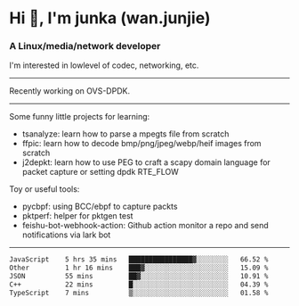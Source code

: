 
<h1 >Hi 👋, I'm junka (wan.junjie)</h1>
<h3 >A Linux/media/network developer</h3>


I'm interested in lowlevel of codec, networking, etc.


---

Recently working on OVS-DPDK.

---

Some funny little projects for learning:

- tsanalyze: learn how to parse a mpegts file from scratch 
- ffpic: learn how to decode bmp/png/jpeg/webp/heif images from scratch
- j2depkt: learn how to use PEG to craft a scapy domain language for packet capture or setting dpdk RTE_FLOW

Toy or useful tools:

- pycbpf: using BCC/ebpf to capture packts
- pktperf: helper for pktgen test
- feishu-bot-webhook-action: Github action monitor a repo and send notifications via lark bot

---

<!--START_SECTION:waka-->

```txt
JavaScript    5 hrs 35 mins   ████████████████▓░░░░░░░░   66.52 %
Other         1 hr 16 mins    ███▓░░░░░░░░░░░░░░░░░░░░░   15.09 %
JSON          55 mins         ██▓░░░░░░░░░░░░░░░░░░░░░░   10.91 %
C++           22 mins         █░░░░░░░░░░░░░░░░░░░░░░░░   04.39 %
TypeScript    7 mins          ▒░░░░░░░░░░░░░░░░░░░░░░░░   01.58 %
```

<!--END_SECTION:waka-->

